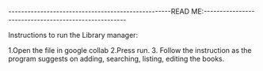 
---------------------------------------------------READ ME:-----------------------------------------------------

Instructions to run the Library manager:

1.Open the file in google collab
2.Press run.
3. Follow the instruction as the program suggests on adding, searching, listing, editing the books.